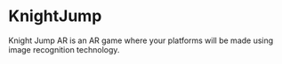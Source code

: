 # KnightJump
Knight Jump AR is an AR game where your platforms will be made using image recognition technology. 
